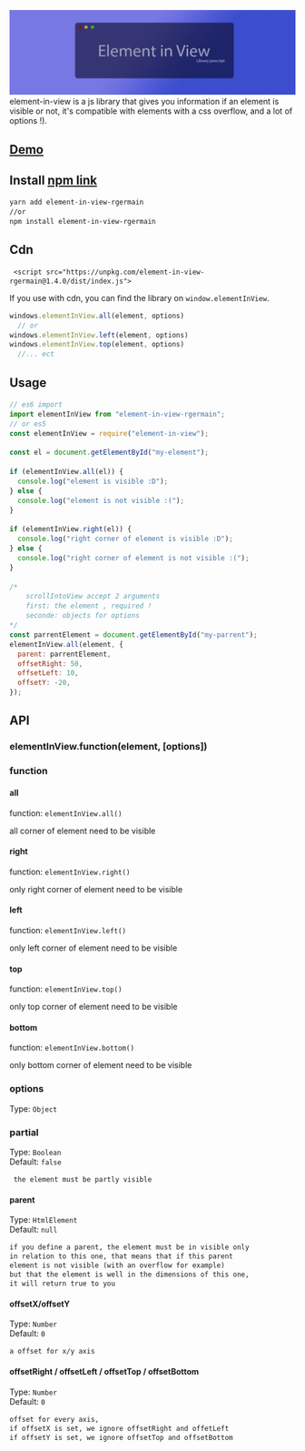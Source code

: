 ![header](https://raw.githubusercontent.com/remigermain/readme-assets/master/element-in-view/header.jpg)
element-in-view is a js library that gives you information if an element is visible or not, it's compatible with elements with a css overflow, and a lot of options !).

## [Demo](https://jsfiddle.net/rgermain/owujbs5y/34/)

## Install [npm link](https://www.npmjs.com/package/element-in-view-rgermain)
```bash
yarn add element-in-view-rgermain
//or
npm install element-in-view-rgermain
```
## Cdn
```
 <script src="https://unpkg.com/element-in-view-rgermain@1.4.0/dist/index.js">
```
If you use with cdn, you can find the library on `window.elementInView`.

```js
windows.elementInView.all(element, options)
  // or
windows.elementInView.left(element, options)
windows.elementInView.top(element, options)
  //... ect
```

## Usage

```js
// es6 import
import elementInView from "element-in-view-rgermain";
// or es5
const elementInView = require("element-in-view");

const el = document.getElementById("my-element");

if (elementInView.all(el)) {
  console.log("element is visible :D");
} else {
  console.log("element is not visible :(");
}

if (elementInView.right(el)) {
  console.log("right corner of element is visible :D");
} else {
  console.log("right corner of element is not visible :(");
}

/*
    scrollIntoView accept 2 arguments
    first: the element , required !
    seconde: objects for options
*/
const parrentElement = document.getElementById("my-parrent");
elementInView.all(element, {
  parent: parrentElement,
  offsetRight: 50,
  offsetLeft: 10,
  offsetY: -20,
});
```

## API

### elementInView.function(element, [options])

### function
#### all
function: `elementInView.all()`

  all corner of element need to be visible


#### right
function: `elementInView.right()`

  only right corner of element need to be visible

#### left
function: `elementInView.left()`

  only left corner of element need to be visible

#### top
function: `elementInView.top()`

  only top corner of element need to be visible

#### bottom
function: `elementInView.bottom()`

  only bottom corner of element need to be visible


### options

Type: `Object`

### partial

Type: `Boolean` <br> Default: `false`

     the element must be partly visible 

#### parent

Type: `HtmlElement`<br> Default: `null`

    if you define a parent, the element must be in visible only
    in relation to this one, that means that if this parent
    element is not visible (with an overflow for example)
    but that the element is well in the dimensions of this one,
    it will return true to you 

#### offsetX/offsetY

Type: `Number`<br> Default: `0`

    a offset for x/y axis

#### offsetRight / offsetLeft / offsetTop / offsetBottom

Type: `Number`<br> Default: `0`

    offset for every axis,
    if offsetX is set, we ignore offsetRight and offetLeft
    if offsetY is set, we ignore offsetTop and offsetBottom
